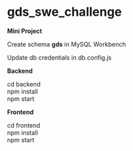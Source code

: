# gds_swe_challenge
**Mini Project**

Create schema **gds** in MySQL Workbench <br />

Update db credentials in db.config.js <br />

**Backend** <br />

cd backend <br />
npm install <br />
npm start <br />

**Frontend** <br />

cd frontend <br />
npm install <br />
npm start <br />



